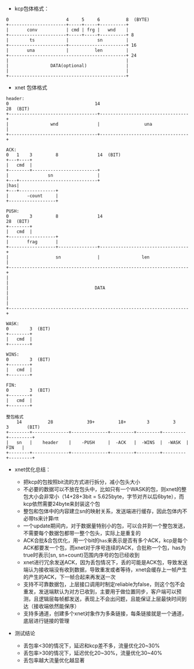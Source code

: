 * kcp包体格式：
```
0                      4     5     6          8  (BYTE)
+----------------------+-----+-----+----------+
|       conv           | cmd | frg |   wnd    |
+----------------------+-----+-----+----------+ 8
|        ts            |           sn         |
+----------------------+----------------------+ 16
|       una            |          len         |
+---------------------------------------------+ 24
|                                             |
|                DATA(optional)               |
|                                             |
+---------------------------------------------+
```
* xnet 包体格式
```
header:
0                                 14                                  28  (BIT)
+----------------------------------+----------------------------------+
|                wnd               |                 una              |
+----------------------------------+----------------------------------+

ACK:
0   1    3         8               14  (BIT)
+---+----+
|   cmd  |
+--------+-------------------------+
|               sn                 |
+---+------------------------------+
|has|
+---+--------------+
|       -count     |
+------------------+

PUSH:
0        3         8               14                                 28  (BIT)
+--------+
|   cmd  |
+------------------+
|       frag       |
+------------------+---------------+----------------------------------+
|                  sn              |                len               |
+---------------------------------------------------------------------+
|                                                                     |
|                                 DATA                                |
|                                                                     |
+---------------------------------------------------------------------+

WASK:
0        3  (BIT)
+--------+
|   cmd  |
+--------+

WINS:
0        3  (BIT)
+--------+
|   cmd  |
+--------+

FIN:
0        3  (BIT)
+--------+
|   cmd  |
+--------+

整包格式
    14          28             39+         18+        3         3         3       (BIT)
+--------+--------------+--------------+---------+---------+---------+---------+
|   sn   |    header    |    -PUSH     |  -ACK   |  -WINS  |  -WASK  |   FIN   |
+--------+--------------+--------------+---------+---------+---------+---------+
```

* xnet优化总结：
    - 把kcp的包按照bit流的方式进行拆分，减小包头大小
    - 不必要的数据可以不放在包头中，比如只有一个WASK的包，则xnet的整包大小会非常小（14+28+3bit = 5.625byte，字节对齐以后6byte），而kcp依然需要24byte来封装这个包
    - 整包和包体中的内容建立sn的映射关系，发送端进行缓存，因此包体内不必带ts来计算rtt
    - 一个update期间内，对于数据量特别小的包，可以合并到一个整包发送，不需要每个数据包都带一整个包头，实际上是重复的
    - ACK合批&合包优化，用一个bit的`has`来表示是否有多个ACK，kcp是每个ACK都要发一个包，而xnet对于序号连续的ACK，合批称一个包，has为true时表示[sn, sn+count)范围内序号的包已经收到
    - xnet进行冗余发送ACK，因为丢包情况下，丢的可能是ACK包，导致发送端认为接收端没有收到数据，导致重发或者等待，xnet会缓存上一帧产生的产生的ACK，下一帧合起来再发送一次
    - 支持不可靠数据包，上层接口调用时制定reliable为false，则这个包不会重发，发送端默认为对方已收到，主要用于做位置同步，客户端可以预测，且逻辑层每帧都发送，表现上不会出问题，且能保证上层最快时间到达（接收端依然能保序）
    - 支持多通道，创建多个xnet对象作为多条链接，每条链接就是一个通道，底层进行链接的管理

* 测试结论
    - 丢包率<30的情况下，延迟和kcp差不多，流量优化20\~30%
    - 丢包率>30的情况下，延迟优化20\~30%，流量优化30\~40%
    - 丢包率越大流量优化越显著